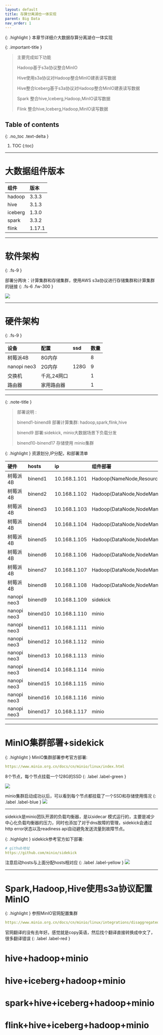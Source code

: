```yaml
---
layout: default
title: 存算分离湖仓一体实现
parent: Big Data
nav_order: 1
---
```


{: .highlight }
本章节详细介大数据存算分离湖仓一体实现



{: .important-title }
> 主要完成如下功能
>
> Hadoop基于s3a协议整合MinIO
>
> Hive使用s3a协议对Hadoop整合MinIO建表读写数据
>
> Hive整合Iceberg基于s3a协议对Hadoop整合MinIO建表读写数据
> 
> Spark 整合hive,Iceberg,Hadoop,MinIO读写数据
> 
> Flink 整合hive,Iceberg,Hadoop,MinIO读写数据


## Table of contents
{: .no_toc .text-delta }

1. TOC
{:toc}

---

# 大数据组件版本
<div class="code-example" markdown="1">

| 组件      | 版本     | 
|:--------|:-------|
| hadoop  | 3.3.3  | 
| hive    | 3.1.3  |
| iceberg | 1.3.0  | 
| spark   | 3.3.2  | 
| flink   | 1.17.1 | 

</div>

---
# 软件架构
{: .fs-9 }

部署分两块：计算集群和存储集群，使用AWS s3a协议进行存储集群和计算集群的链接
{: .fs-6 .fw-300 }

![](../../../assets/images/bigdata/bigdata.png)


---
# 硬件架构
{: .fs-9 }

| 设备          | 配置      | ssd  | 数量  |
|:------------|:--------|:-----|:----|
| 树莓派4B       | 8G内存    |      | 8   |
| nanopi neo3 | 2G内存    | 128G | 9   |
| 交换机         | 千兆,24网口 |      | 1   |
| 路由器         | 家用路由器   |      | 1   |

---


{: .note-title }
> 部署说明 :
>
> binend1-binend8 部署计算集群: hadoop,spark,flink,hive
>
> binend9 部署:sidekick, minio大数据场景下负载分发
>
> binend10-binend17 存储使用 minio集群

 
{: .highlight }
资源划分,IP分配，和部署清单

<div class="code-example" markdown="1">

| 硬件          | hosts    | ip           | 组件部署                                                                     |
|:------------|:---------|:-------------|:-------------------------------------------------------------------------|
| 树莓派4B       | binend1  | 10.168.1.101 | Hadoop(NameNode,ResourceManager),Spark(Master),Flink(JobManager)         |
| 树莓派4B       | binend2  | 10.168.1.102 | Hadoop(DataNode,NodeManager),Spark(Worker),Flink(TaskManager)            |
| 树莓派4B       | binend3  | 10.168.1.103 | Hadoop(DataNode,NodeManager),Spark(Worker),Flink(TaskManager)            |
| 树莓派4B       | binend4  | 10.168.1.104 | Hadoop(DataNode,NodeManager),Spark(Worker),Flink(TaskManager),Hive       |
| 树莓派4B       | binend5  | 10.168.1.105 | Hadoop(DataNode,NodeManager),Spark(Worker),Flink(TaskManager)            |
| 树莓派4B       | binend6  | 10.168.1.106 | Hadoop(DataNode,NodeManager),Spark(Worker),Flink(TaskManager)            |
| 树莓派4B       | binend7  | 10.168.1.107 | Hadoop(DataNode,NodeManager),Spark(Worker),Flink(TaskManager),mysql      |
| 树莓派4B       | binend8  | 10.168.1.108 | Hadoop(DataNode,NodeManager),Spark(Worker),Flink(TaskManager)            |
| nanopi neo3 | binend9  | 10.168.1.109 | sidekick                                                                 |
| nanopi neo3 | binend10 | 10.168.1.110 | minio                                                                    |
| nanopi neo3 | binend11 | 10.168.1.111 | minio                                                                    |
| nanopi neo3 | binend12 | 10.168.1.112 | minio                                                                    |
| nanopi neo3 | binend13 | 10.168.1.113 | minio                                                                    |
| nanopi neo3 | binend14 | 10.168.1.114 | minio                                                                    |
| nanopi neo3 | binend15 | 10.168.1.115 | minio                                                                    |
| nanopi neo3 | binend16 | 10.168.1.116 | minio                                                                    |
| nanopi neo3 | binend17 | 10.168.1.117 | minio                                                                    |

</div>

---

# MinIO集群部署+sidekick

{: .highlight }
MinIO集群部署参考官方部署:

```yaml
https://www.minio.org.cn/docs/cn/minio/linux/index.html
```

8个节点，每个节点挂载一个128G的SSD
{: .label .label-green }

![](../../../assets/images/bigdata/minio-1.jpg)

minio集群启动成功以后，可以看到每个节点都挂载了一个SSD和存储使用情况
{: .label .label-blue }
![](../../../assets/images/bigdata/minio-2.jpg)


---
sidekick是minio团队开源的负载均衡器，是以sidecar 模式运行的，主要是减少中心化负载均衡器的压力，同时也添加了对于dns故障的管理，sidekick会通过http error状态以及readiness api自动避免发送流量到故障节点。

{: .highlight }
sidekick参考官方如下部署:

```yaml
# github地址
https://github.com/minio/sidekick
```

注意启动hosts与上面分配hosts相对应
{: .label .label-yellow }
![](../../../assets/images/bigdata/sidekick.jpg)

---

# Spark,Hadoop,Hive使用s3a协议配置MinIO

{: .highlight }
参照MinIO官网配置集群

```yaml
https://www.minio.org.cn/docs/cn/minio/linux/integrations/disaggregated-spark-and-hadoop-hive-with-minio.html
```

官网翻译的没有去年好。感觉就是copy英语，然后找个翻译直接转换成中文了，很多翻译错误
{: .label .label-red }


# hive+hadoop+minio

# hive+iceberg+hadoop+minio

# spark+hive+iceberg+hadoop+minio

# flink+hive+iceberg+hadoop+minio


